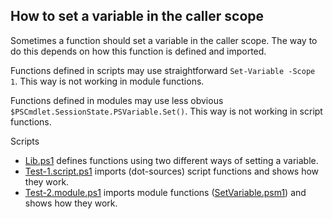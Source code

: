 ## How to set a variable in the caller scope

Sometimes a function should set a variable in the caller scope.
The way to do this depends on how this function is defined and imported.

Functions defined in scripts may use straightforward `Set-Variable -Scope 1`.
This way is not working in module functions.

Functions defined in modules may use less obvious `$PSCmdlet.SessionState.PSVariable.Set()`.
This way is not working in script functions.

Scripts

- [Lib.ps1](Lib.ps1) defines functions using two different ways of setting a variable.
- [Test-1.script.ps1](Test-1.script.ps1) imports (dot-sources) script functions and shows how they work.
- [Test-2.module.ps1](Test-2.module.ps1) imports module functions ([SetVariable.psm1](SetVariable.psm1)) and shows how they work.
